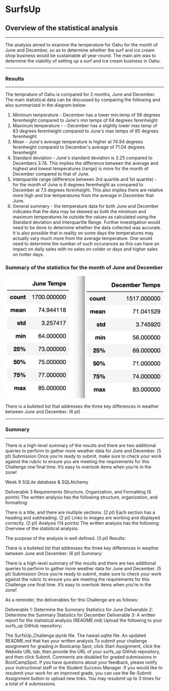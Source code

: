 # SurfsUp

## Overview of the statistical analysis
___

The analysis aimed to examine the temperature for Oahu for the month of June and December, so as to determine whether the surf and ice cream shop business would be sustainable all year-round. The main aim was to determine the viability of setting up a surf and ice cream business in Oahu.

___

### Results
___

The temprature of Oahu is compared for 2 months, June and December. The main statistical data can be discussed by comparing the following and also summarized in the diagram below: 

1. Minimum temperature - December has a lower min.temp of 56 degrees ferenheight compared to June's min temps of 64 degrees ferenheight 
2. Maximum temperature -  - December has a slightly lower max.temp of 83 degrees ferenheight compared to June's max temps of 85 degrees ferenheight 
3. Mean - June's average temperature is higher at 74.94 degrees ferenheight compared to December's average of 71.04 degrees ferenheight
4. Standard deviation - June's standard deviation is 3.25 compared to Decembers 3.74. This implies the difference between the average and highest and lowest temperatures (range) is more for the month of December compared to that of June.
5. Interquartile range (difference between 3rd quartile and 1st quartile) - for the month of June is 6 degrees ferenheight as compared to December at 7.5 degrees ferenheight. This also implies there are relative more high and low temperatures from the average in December that June.
6. General summary - the temperature data for both June and December indicates that the data may be skewed as both the minimum and maximum temperatures lie outside the values as calculated using the Standard deviation and Interquartile Range. Further investigation would need to be done to determine whether the data collected was accurate. It is also possible that in reality on some days the temperatures may actually vary much more from the average temperature. One would need to determine the number of such occurances as this can have an impact on daily sales with no sales on colder or days and higher sales on hotter days.  


### Summary of the statistics for the month of June and December

![SurfsUP](https://github.com/fareenamughal/surfs_up/blob/8c837e723f72f5d45aee8590ba0627224b03709d/June%20&%20Dec%20Temprature%20Stats.png)



There is a bulleted list that addresses the three key differences in weather between June and December. (6 pt)
___

### Summary
___



There is a high-level summary of the results and there are two additional queries to perform to gather more weather data for June and December. (5 pt)
Submission
Once you’re ready to submit, make sure to check your work against the rubric to ensure you are meeting the requirements for this Challenge one final time. It’s easy to overlook items when you’re in the zone!





Week 9 SQLite database &amp; SQLAlchemy

Deliverable 3 Requirements
Structure, Organization, and Formatting (6 points)
The written analysis has the following structure, organization, and formatting:

There is a title, and there are multiple sections. (2 pt)
Each section has a heading and subheading. (2 pt)
Links to images are working and displayed correctly. (2 pt)
Analysis (14 points)
The written analysis has the following:
Overview of the statistical analysis:

The purpose of the analysis is well defined. (3 pt)
Results:

There is a bulleted list that addresses the three key differences in weather between June and December. (6 pt)
Summary:

There is a high-level summary of the results and there are two additional queries to perform to gather more weather data for June and December. (5 pt)
Submission
Once you’re ready to submit, make sure to check your work against the rubric to ensure you are meeting the requirements for this Challenge one final time. It’s easy to overlook items when you’re in the zone!

As a reminder, the deliverables for this Challenge are as follows:

Deliverable 1: Determine the Summary Statistics for June
Deliverable 2: Determine the Summary Statistics for December
Deliverable 3: A written report for the statistical analysis (README.md)
Upload the following to your surfs_up GitHub repository:

The SurfsUp_Challenge.ipynb file.
The hawaii.sqlite file.
An updated README.md that has your written analysis
To submit your challenge assignment for grading in Bootcamp Spot, click Start Assignment, click the Website URL tab, then provide the URL of your surfs_up GitHub repository, and then click Submit. Comments are disabled for graded submissions in BootCampSpot. If you have questions about your feedback, please notify your instructional staff or the Student Success Manager. If you would like to resubmit your work for an improved grade, you can use the Re-Submit Assignment button to upload new links. You may resubmit up to 3 times for a total of 4 submissions.



